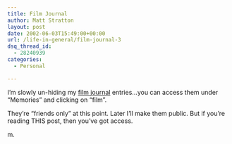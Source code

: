 ```yaml
---
title: Film Journal
author: Matt Stratton
layout: post
date: 2002-06-03T15:49:00+00:00
url: /life-in-general/film-journal-3
dsq_thread_id:
  - 28240939
categories:
  - Personal

---
```

I&#8217;m slowly un-hiding my [film journal][1] entries&#8230;you can access them under &#8220;Memories&#8221; and clicking on &#8220;film&#8221;.

They&#8217;re &#8220;friends only&#8221; at this point. Later I&#8217;ll make them public. But if you&#8217;re reading THIS post, then you&#8217;ve got access.

m.

 [1]: https://www.livejournal.com/tools/memories.bml?user=mugsy1274&keyword=film&filter=all
